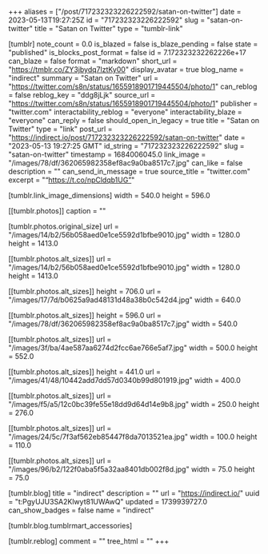 +++
aliases = ["/post/717232323226222592/satan-on-twitter"]
date = 2023-05-13T19:27:25Z
id = "717232323226222592"
slug = "satan-on-twitter"
title = "Satan on Twitter"
type = "tumblr-link"

[tumblr]
note_count = 0.0
is_blazed = false
is_blaze_pending = false
state = "published"
is_blocks_post_format = false
id = 7.172323232262226e+17
can_blaze = false
format = "markdown"
short_url = "https://tmblr.co/ZY3jbydq7lztKy00"
display_avatar = true
blog_name = "indirect"
summary = "Satan on Twitter"
url = "https://twitter.com/s8n/status/1655918901719445504/photo/1"
can_reblog = false
reblog_key = "ddg8jLjk"
source_url = "https://twitter.com/s8n/status/1655918901719445504/photo/1"
publisher = "twitter.com"
interactability_reblog = "everyone"
interactability_blaze = "everyone"
can_reply = false
should_open_in_legacy = true
title = "Satan on Twitter"
type = "link"
post_url = "https://indirect.io/post/717232323226222592/satan-on-twitter"
date = "2023-05-13 19:27:25 GMT"
id_string = "717232323226222592"
slug = "satan-on-twitter"
timestamp = 1684006045.0
link_image = "/images/78/df/362065982358ef8ac9a0ba8517c7.jpg"
can_like = false
description = ""
can_send_in_message = true
source_title = "twitter.com"
excerpt = "“https://t.co/npCldqb1UG”"

[tumblr.link_image_dimensions]
width = 540.0
height = 596.0

[[tumblr.photos]]
caption = ""

[tumblr.photos.original_size]
url = "/images/14/b2/56b058aed0e1ce5592d1bfbe9010.jpg"
width = 1280.0
height = 1413.0

[[tumblr.photos.alt_sizes]]
url = "/images/14/b2/56b058aed0e1ce5592d1bfbe9010.jpg"
width = 1280.0
height = 1413.0

[[tumblr.photos.alt_sizes]]
height = 706.0
url = "/images/17/7d/b0625a9ad48131d48a38b0c542d4.jpg"
width = 640.0

[[tumblr.photos.alt_sizes]]
height = 596.0
url = "/images/78/df/362065982358ef8ac9a0ba8517c7.jpg"
width = 540.0

[[tumblr.photos.alt_sizes]]
url = "/images/3f/ba/4ae587aa6274d2fcc6ae766e5af7.jpg"
width = 500.0
height = 552.0

[[tumblr.photos.alt_sizes]]
height = 441.0
url = "/images/41/48/10442add7dd57d0340b99d801919.jpg"
width = 400.0

[[tumblr.photos.alt_sizes]]
url = "/images/f5/a5/12c0bc39fe55e18dd9d64d14e9b8.jpg"
width = 250.0
height = 276.0

[[tumblr.photos.alt_sizes]]
url = "/images/24/5c/7f3af562eb85447f8da7013521ea.jpg"
width = 100.0
height = 110.0

[[tumblr.photos.alt_sizes]]
url = "/images/96/b2/122f0aba5f5a32aa8401db002f8d.jpg"
width = 75.0
height = 75.0

[tumblr.blog]
title = "indirect"
description = ""
url = "https://indirect.io/"
uuid = "t:PgyUJU3SA2Klwyt81UWAwQ"
updated = 1739939727.0
can_show_badges = false
name = "indirect"

[tumblr.blog.tumblrmart_accessories]

[tumblr.reblog]
comment = ""
tree_html = ""
+++

